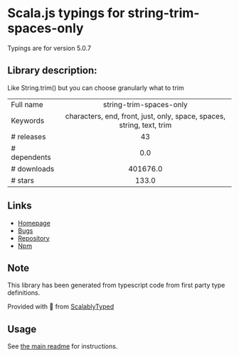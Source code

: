 
# Scala.js typings for string-trim-spaces-only

Typings are for version 5.0.7

## Library description:
Like String.trim() but you can choose granularly what to trim

|                    |                 |
| ------------------ | :-------------: |
| Full name          | string-trim-spaces-only |
| Keywords           | characters, end, front, just, only, space, spaces, string, text, trim |
| # releases         | 43 |
| # dependents       | 0.0 |
| # downloads        | 401676.0 |
| # stars            | 133.0 |

## Links
- [Homepage](https://codsen.com/os/string-trim-spaces-only)
- [Bugs](https://github.com/codsen/codsen/issues)
- [Repository](https://github.com/codsen/codsen)
- [Npm](https://www.npmjs.com/package/string-trim-spaces-only)
    


## Note
This library has been generated from typescript code from first party type definitions.

Provided with :purple_heart: from [ScalablyTyped](https://github.com/oyvindberg/ScalablyTyped)

## Usage
See [the main readme](../../readme.md) for instructions.


